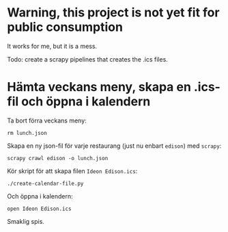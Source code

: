 # Warning, this project is not yet fit for public consumption
It works for me, but it is a mess.

Todo: create a scrapy pipelines that creates the .ics files.

# Hämta veckans meny, skapa en .ics-fil och öppna i kalendern

Ta bort förra veckans meny:

`rm lunch.json`

Skapa en ny json-fil för varje restaurang (just nu enbart `edison`) med `scrapy`:

`scrapy crawl edison -o lunch.json`

Kör skript för att skapa filen `Ideon Edison.ics`:

`./create-calendar-file.py`

Och öppna i kalendern:

`open Ideon Edison.ics`

Smaklig spis.